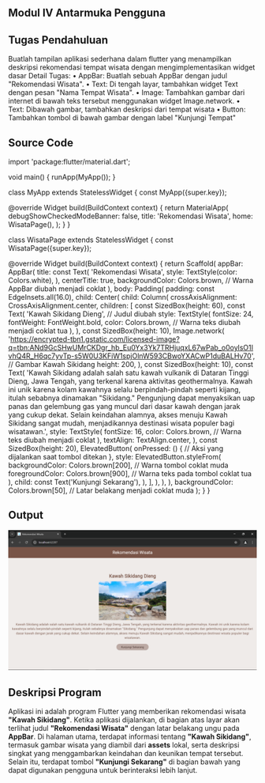 ## Modul IV Antarmuka Pengguna

## Tugas Pendahuluan
Buatlah tampilan aplikasi sederhana dalam flutter yang menampilkan deskripsi
rekomendasi tempat wisata dengan mengimplementasikan widget dasar
Detail Tugas:
• AppBar: Buatlah sebuah AppBar dengan judul "Rekomendasi Wisata".
• Text: Di tengah layar, tambahkan widget Text dengan pesan "Nama Tempat
Wisata".
• Image: Tambahkan gambar dari internet di bawah teks tersebut menggunakan
widget Image.network.
• Text: Dibawah gambar, tambahkan deskripsi dari tempat wisata
• Button: Tambahkan tombol di bawah gambar dengan label "Kunjungi Tempat"

## Source Code
import 'package:flutter/material.dart';

void main() {
  runApp(MyApp());
}

class MyApp extends StatelessWidget {
  const MyApp({super.key});

  @override
  Widget build(BuildContext context) {
    return MaterialApp(
      debugShowCheckedModeBanner: false,
      title: 'Rekomendasi Wisata',
      home: WisataPage(),
    );
  }
}

class WisataPage extends StatelessWidget {
  const WisataPage({super.key});

  @override
  Widget build(BuildContext context) {
    return Scaffold(
      appBar: AppBar(
        title: const Text(
          'Rekomendasi Wisata',
          style: TextStyle(color: Colors.white),
        ),
        centerTitle: true,
        backgroundColor: Colors.brown, // Warna AppBar diubah menjadi coklat
      ),
      body: Padding(
        padding: const EdgeInsets.all(16.0),
        child: Center(
          child: Column(
            crossAxisAlignment: CrossAxisAlignment.center,
            children: [
              const SizedBox(height: 60),
              const Text(
                'Kawah Sikidang Dieng', // Judul diubah
                style: TextStyle(
                  fontSize: 24,
                  fontWeight: FontWeight.bold,
                  color: Colors.brown, // Warna teks diubah menjadi coklat tua
                ),
              ),
              const SizedBox(height: 10),
              Image.network(
                'https://encrypted-tbn1.gstatic.com/licensed-image?q=tbn:ANd9GcSHwUMrCKDgr_hb_Eu0Yx3Yk7TRHjuqxL67wPab_o0oylsO1IvhQ4R_H6qc7yvTp-s5W0U3KFiW1spjOlnW593CBwoYXACwP1duBALHv70', // Gambar Kawah Sikidang
                height: 200,
              ),
              const SizedBox(height: 10),
              const Text(
                'Kawah Sikidang adalah salah satu kawah vulkanik di Dataran Tinggi Dieng, Jawa Tengah, yang terkenal karena aktivitas geothermalnya. Kawah ini unik karena kolam kawahnya selalu berpindah-pindah seperti kijang, itulah sebabnya dinamakan "Sikidang." Pengunjung dapat menyaksikan uap panas dan gelembung gas yang muncul dari dasar kawah dengan jarak yang cukup dekat. Selain keindahan alamnya, akses menuju Kawah Sikidang sangat mudah, menjadikannya destinasi wisata populer bagi wisatawan.',
                style: TextStyle(
                  fontSize: 16,
                  color: Colors.brown, // Warna teks diubah menjadi coklat
                ),
                textAlign: TextAlign.center,
              ),
              const SizedBox(height: 20),
              ElevatedButton(
                onPressed: () {
                  // Aksi yang dijalankan saat tombol ditekan
                },
                style: ElevatedButton.styleFrom(
                  backgroundColor: Colors.brown[200], // Warna tombol coklat muda
                  foregroundColor: Colors.brown[900], // Warna teks pada tombol coklat tua
                ),
                child: const Text('Kunjungi Sekarang'),
              ),
            ],
          ),
        ),
      ),
      backgroundColor: Colors.brown[50], // Latar belakang menjadi coklat muda
    );
  }
}

## Output
![App Screenshot](./ss_kawah.png)

## Deskripsi Program
Aplikasi ini adalah program Flutter yang memberikan rekomendasi wisata **"Kawah Sikidang"**. Ketika aplikasi dijalankan, di bagian atas layar akan terlihat judul **"Rekomendasi Wisata"** dengan latar belakang ungu pada **AppBar**. Di halaman utama, terdapat informasi tentang **"Kawah Sikidang"**, termasuk gambar wisata yang diambil dari **assets** lokal, serta deskripsi singkat yang menggambarkan keindahan dan keunikan tempat tersebut. Selain itu, terdapat tombol **"Kunjungi Sekarang"** di bagian bawah yang dapat digunakan pengguna untuk berinteraksi lebih lanjut.